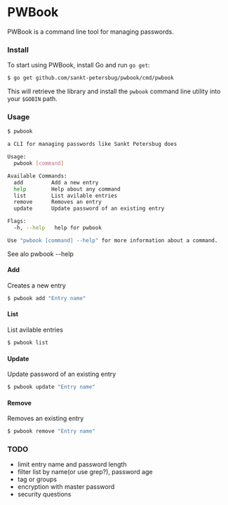 PWBook
======

PWBook is a command line tool for managing passwords.


### Install

To start using PWBook, install Go and run `go get`:

```sh
$ go get github.com/sankt-petersbug/pwbook/cmd/pwbook
```

This will retrieve the library and install the `pwbook` command line utility into
your `$GOBIN` path.

### Usage

```sh
$ pwbook

a CLI for managing passwords like Sankt Petersbug does

Usage:
  pwbook [command]

Available Commands:
  add         Add a new entry
  help        Help about any command
  list        List avilable entries
  remove      Removes an entry
  update      Update password of an existing entry

Flags:
  -h, --help   help for pwbook

Use "pwbook [command] --help" for more information about a command.

```

See alo pwbook --help

#### Add

Creates a new entry

```sh
$ pwbook add "Entry name"
```

#### List

List avilable entries

```sh
$ pwbook list
```

#### Update

Update password of an existing entry

```sh
$ pwbook update "Entry name"
```

#### Remove

Removes an existing entry

```sh
$ pwbook remove "Entry name"
```

### TODO

- limit entry name and password length
- filter list by name(or use grep?), password age
- tag or groups
- encryption with master password
- security questions